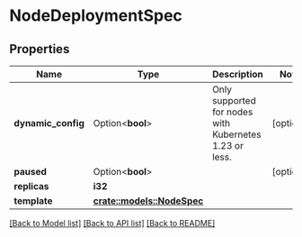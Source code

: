 # NodeDeploymentSpec

## Properties

Name | Type | Description | Notes
------------ | ------------- | ------------- | -------------
**dynamic_config** | Option<**bool**> | Only supported for nodes with Kubernetes 1.23 or less. | [optional]
**paused** | Option<**bool**> |  | [optional]
**replicas** | **i32** |  | 
**template** | [**crate::models::NodeSpec**](NodeSpec.md) |  | 

[[Back to Model list]](../README.md#documentation-for-models) [[Back to API list]](../README.md#documentation-for-api-endpoints) [[Back to README]](../README.md)


